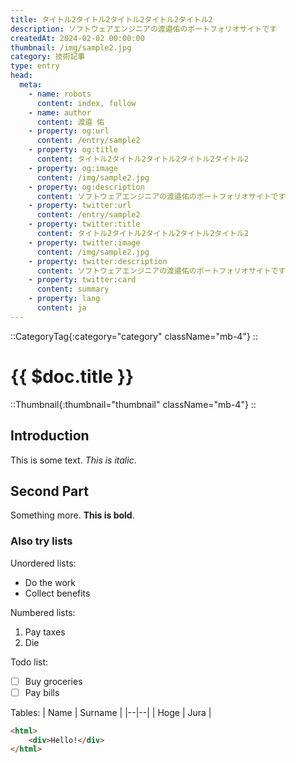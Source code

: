 ```yaml
---
title: タイトル2タイトル2タイトル2タイトル2タイトル2
description: ソフトウェアエンジニアの渡邉佑のポートフォリオサイトです
createdAt: 2024-02-02 00:00:00
thumbnail: /img/sample2.jpg
category: 技術記事
type: entry
head:
  meta:
    - name: robots
      content: index, follow
    - name: author
      content: 渡邉 佑
    - property: og:url
      content: /entry/sample2
    - property: og:title
      content: タイトル2タイトル2タイトル2タイトル2タイトル2
    - property: og:image
      content: /img/sample2.jpg
    - property: og:description
      content: ソフトウェアエンジニアの渡邉佑のポートフォリオサイトです
    - property: twitter:url
      content: /entry/sample2
    - property: twitter:title
      content: タイトル2タイトル2タイトル2タイトル2タイトル2
    - property: twitter:image
      content: /img/sample2.jpg
    - property: twitter:description
      content: ソフトウェアエンジニアの渡邉佑のポートフォリオサイトです
    - property: twitter:card
      content: summary
    - property: lang
      content: ja
---
```


::CategoryTag{:category="category" className="mb-4"}
::

# {{ $doc.title }}

::Thumbnail{:thumbnail="thumbnail" className="mb-4"}
::

## Introduction
This is some text. *This is italic*.

## Second Part
Something more. **This is bold**.

### Also try lists
Unordered lists:
 - Do the work
 - Collect benefits

Numbered lists:

 1. Pay taxes
 2. Die

Todo list:
 - [ ] Buy groceries
 - [ ] Pay bills

Tables:
| Name | Surname |
|--|--|
| Hoge | Jura |

```html
<html>
	<div>Hello!</div>
</html>
```